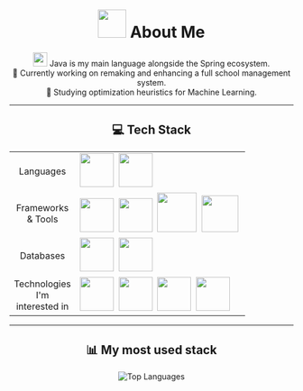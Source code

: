 <div align="center">
    <h1><img src="https://cdn.jsdelivr.net/gh/devicons/devicon/icons/linux/linux-original.svg" height="50"/> About Me</h1>
    <p>
        <img src="https://cdn.jsdelivr.net/gh/devicons/devicon/icons/java/java-original.svg" height="25"/> Java is my main language alongside the Spring ecosystem.
        <br>🔭 Currently working on remaking and enhancing a full school management system.
        <br>🌱 Studying optimization heuristics for Machine Learning.
    </p>
</div>

---

<div align="center">
    <h2>💻 Tech Stack</h2>
    <table>
        <tr>
            <td align="center" width="100">Languages</td>
            <td>
                <img src="https://cdn.jsdelivr.net/gh/devicons/devicon/icons/kotlin/kotlin-original.svg" height="60" />&nbsp;
                <img src="https://cdn.jsdelivr.net/gh/devicons/devicon/icons/python/python-original.svg" height="60" />&nbsp;
            </td>
        </tr>
        <tr>
            <td align="center" width="100">Frameworks & Tools</td>
            <td>
                <img src="https://cdn.jsdelivr.net/gh/devicons/devicon/icons/spring/spring-original.svg" height="60" />&nbsp;
                <img src="https://cdn.jsdelivr.net/gh/devicons/devicon/icons/svelte/svelte-original.svg" height="60" />&nbsp;
                <img src="https://cdn.jsdelivr.net/gh/devicons/devicon/icons/docker/docker-original-wordmark.svg" height="70" />&nbsp;
                <img src="https://cdn.jsdelivr.net/gh/devicons/devicon@latest/icons/archlinux/archlinux-original.svg" height="65"/>&nbsp;
            </td>
        </tr>
        <tr>
            <td align="center" width="100">Databases</td>
            <td>
                <img src="https://cdn.jsdelivr.net/gh/devicons/devicon/icons/postgresql/postgresql-original.svg" height="60" />&nbsp;
                <img src="https://cdn.jsdelivr.net/gh/devicons/devicon/icons/redis/redis-original.svg" height="60"/>
            </td>
        </tr>
        <tr>
            <td align="center" width="100">Technologies I'm interested in</td>
            <td>
                <img src="https://cdn.jsdelivr.net/gh/devicons/devicon/icons/pytorch/pytorch-original.svg" height="60"/>&nbsp;
                <img src="https://cdn.jsdelivr.net/gh/devicons/devicon/icons/go/go-original.svg" height="60"/>&nbsp;
                <img src="https://cdn.jsdelivr.net/gh/devicons/devicon/icons/amazonwebservices/amazonwebservices-original-wordmark.svg" height="60"/>&nbsp;
                <img src="https://cdn.jsdelivr.net/gh/devicons/devicon@latest/icons/kubernetes/kubernetes-original.svg" height="60"/>&nbsp;
            </td>
        </tr>
    </table>
</div>

---

<div align="center">
    <h2>📊 My most used stack</h2>
    <img src="https://github-readme-stats.vercel.app/api/top-langs/?username=DanteDeLordran&theme=tokyonight&hide_border=false&include_all_commits=false&count_private=false&layout=donut-vertical" alt="Top Languages"/>
</div>

